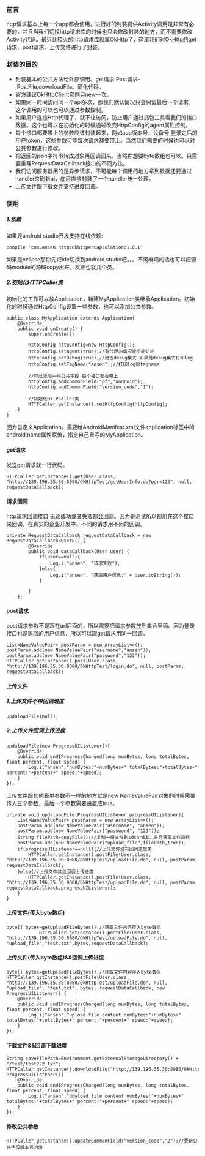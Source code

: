 ### 前言
http请求基本上每一个app都会使用，进行好的封装提供Activity调用是非常有必要的，并且当我们切换http请求库的时候也只会修改封装的地方，而不需要修改Activity代码。最近比较火的http请求库就属[OkHttp](https://github.com/square/okhttp)了，这里我们对[OkHttp](https://github.com/square/okhttp)的get请求、post请求、上传文件进行了封装。

### 封装的目的
- 封装基本的公共方法给外部调用。get请求,Post请求- ,PostFile,downloadFile。简化代码。
- 官方建议OkHttpClient实例只new一次。
- 如果同一时间访问同一个api多次，那我们默认情况只会保留最后一个请求。这个调用的可以也可以通过参数控制。
- 如果用户连接Http代理了，就不让访问，防止用户通过抓包工具看我们的接口数据。这个也可以在初始化的时候通过改变HttpConfig的agent属性控制。
- 每个接口都要带上的参数应该封装起来，例如app版本号，设备号,登录之后的用户token，这些参数可能每次请求都要带上。当然我们需要的时候也可以对公共参数进行修改。
- 把返回的json字符串转成对象再回调回来。当然你想要byte数组也可以。只需要重写RequestDataCallback接口的不同方法。
- 我们访问服务器用的是异步请求，不可能每个调用的地方拿到数据还要通过handler来刷新ui，底层直接封装了一个handler统一处理。
- 上传文件跟下载文件支持进度回调。

### 使用
##### 1.依赖
如果是android studio开发支持在线依赖:
```
compile 'com.ansen.http:okhttpencapsulation:1.0.1'
```

如果是eclipse那你先把ide切换到android studio吧。。。不闲麻烦的话也可以把源码module的源码copy出来，反正也就几个类。

##### 2.初始化HTTPCaller类
初始化的工作可以放Application，新建MyApplication类继承Application。初始化的时候通过HttpConfig设置一些参数，也可以添加公共参数。
```
public class MyApplication extends Application{
    @Override
    public void onCreate() {
        super.onCreate();

        HttpConfig httpConfig=new HttpConfig();
        httpConfig.setAgent(true);//有代理的情况能不能访问
        httpConfig.setDebug(true);//是否debug模式 如果是debug模式打印log
        httpConfig.setTagName("ansen");//打印log的tagname

        //可以添加一些公共字段 每个接口都会带上
        httpConfig.addCommonField("pf","android");
        httpConfig.addCommonField("version_code","1");

        //初始化HTTPCaller类
        HTTPCaller.getInstance().setHttpConfig(httpConfig);
    }
}
```

因为自定义Application，需要给AndroidManifest.xml文件application标签中的android:name属性赋值，指定自己重写的MyApplication。

#### get请求
发送get请求就一行代码。
```
HTTPCaller.getInstance().get(User.class, "http://139.196.35.30:8080/OkHttpTest/getUserInfo.do?per=123", null, requestDataCallback);
```

#### 请求回调
http请求回调接口,无论成功或者失败都会回调。因为是测试所以都用在这个接口来回调，在真实的企业开发中，不同的请求用不同的回调。
```
private RequestDataCallback requestDataCallback = new RequestDataCallback<User>() {
        @Override
        public void dataCallback(User user) {
            if(user==null){
                Log.i("ansen", "请求失败");
            }else{
                Log.i("ansen", "获取用户信息:" + user.toString());
            }

        }
    };
```

#### post请求
post请求参数不是跟在url后面的，所以需要把请求参数放到集合里面。因为登录接口也是返回的用户信息，所以可以跟get请求用同一回调。
```
List<NameValuePair> postParam = new ArrayList<>();
postParam.add(new NameValuePair("username","ansen"));
postParam.add(new NameValuePair("password","123"));
HTTPCaller.getInstance().post(User.class, "http://139.196.35.30:8080/OkHttpTest/login.do", null, postParam, requestDataCallback);
```

#### 上传文件
##### 1.上传文件不带回调进度
```
updaloadFile(null);
```

##### 2.上传文件回调上传进度
```
updaloadFile(new ProgressUIListener(){
    @Override
    public void onUIProgressChanged(long numBytes, long totalBytes, float percent, float speed) {
        Log.i("ansen","numBytes:"+numBytes+" totalBytes:"+totalBytes+" percent:"+percent+" speed:"+speed);
    }
});
```

上传文件跟其他表单参数不一样的地方就是new NameValuePair对象的时候需要传入三个参数，最后一个参数需要设置成true。
```
private void updaloadFile(ProgressUIListener progressUIListener){
    List<NameValuePair> postParam = new ArrayList<>();
    postParam.add(new NameValuePair("username", "ansen"));
    postParam.add(new NameValuePair("password", "123"));
    String filePath=copyFile();//复制一份文件到sdcard上，并且获取文件路径
    postParam.add(new NameValuePair("upload_file",filePath,true));
    if(progressUIListener==null){//上传文件没有回调进度条
        HTTPCaller.getInstance().postFile(User.class, "http://139.196.35.30:8080/OkHttpTest/uploadFile.do", null, postParam, requestDataCallback);
    }else{//上传文件并且回调上传进度
        HTTPCaller.getInstance().postFile(User.class, "http://139.196.35.30:8080/OkHttpTest/uploadFile.do", null, postParam, requestDataCallback,progressUIListener);
    }
}
```

#### 上传文件(传入byte数组)
```
byte[] bytes=getUploadFileBytes();//获取文件内容存入byte数组
            HTTPCaller.getInstance().postFile(User.class, "http://139.196.35.30:8080/OkHttpTest/uploadFile.do", null, "upload_file","test.txt",bytes,requestDataCallback);
```

#### 上传文件(传入byte数组)&&回调上传进度
```
byte[] bytes=getUploadFileBytes();//获取文件内容存入byte数组
HTTPCaller.getInstance().postFile(User.class, "http://139.196.35.30:8080/OkHttpTest/uploadFile.do", null, "upload_file", "test.txt", bytes, requestDataCallback, new ProgressUIListener() {
    @Override
    public void onUIProgressChanged(long numBytes, long totalBytes, float percent, float speed) {
        Log.i("ansen","upload file content numBytes:"+numBytes+" totalBytes:"+totalBytes+" percent:"+percent+" speed:"+speed);
    }
});
```

#### 下载文件&&回调下载进度
```
String saveFilePath=Environment.getExternalStorageDirectory() + "/test/test222.txt";
HTTPCaller.getInstance().downloadFile("http://139.196.35.30:8080/OkHttpTest/upload/test.txt",saveFilePath,null,new ProgressUIListener(){
    @Override
    public void onUIProgressChanged(long numBytes, long totalBytes, float percent, float speed) {
        Log.i("ansen","dowload file content numBytes:"+numBytes+" totalBytes:"+totalBytes+" percent:"+percent+" speed:"+speed);
    }
});
```

#### 修改公共参数
```
HTTPCaller.getInstance().updateCommonField("version_code","2");//更新公共字段版本号的值
```
